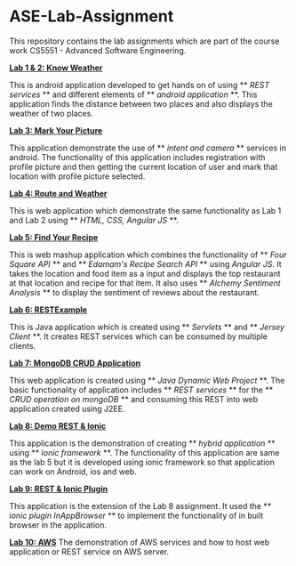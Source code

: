 # ASE-Lab-Assignment
This repository contains the lab assignments which are part of the course work CS5551 - Advanced Software Engineering.

**[Lab 1 & 2: Know Weather](https://github.com/marmikpatel2621/ASE-Lab-Assignment/tree/master/Lab%201%20-%20Know%20Weather)**

This is android application developed to get hands on of using ** *REST services* ** and different elements of ** *android application* **. This application finds the distance between two places and also displays the weather of two places.

**[Lab 3: Mark Your Picture](https://github.com/marmikpatel2621/ASE-Lab-Assignment/tree/master/Lab%203%20-%20Pictures%20and%20Maps)**

This application demonstrate the use of ** *intent and camera* ** services in android. The functionality of this application includes registration with profile picture and then getting the current location of user and mark that location with profile picture selected.

**[Lab 4: Route and Weather](https://github.com/marmikpatel2621/ASE-Lab-Assignment/tree/master/Lab%204%20-%20Route%20%26%20Weather)**

This is web application which demonstrate the same functionality as Lab 1 and Lab 2 using ** *HTML, CSS, Angular JS* **.

**[Lab 5: Find Your Recipe](https://github.com/marmikpatel2621/ASE-Lab-Assignment/tree/master/Lab%205%20-%20Find%20Your%20Recipe)**

This is web mashup application which combines the functionality of ** *Four Square API* ** and ** *Edamam's Recipe Search API* ** using *Angular JS*. It takes the location and  food item as a input and displays the top restaurant at that location and recipe for that item. It also uses ** *Alchemy Sentiment Analysis* ** to display the sentiment of reviews about the restaurant.

**[Lab 6: RESTExample](https://github.com/marmikpatel2621/ASE-Lab-Assignment/tree/master/Lab%206%20-%20RESTExample)**

This is Java application which is created using ** *Servlets* ** and ** *Jersey Client* **. It creates REST services which can be consumed by multiple clients.

**[Lab 7: MongoDB CRUD Application](https://github.com/marmikpatel2621/ASE-Lab-Assignment/tree/master/Lab%207%20-%20MongoCRUDProj)**

This web application is created using ** *Java Dynamic Web Project* **. The basic functionality of application includes ** *REST services* ** for the ** *CRUD operation on mongoDB* ** and consuming this REST into web application created using J2EE.

**[Lab 8: Demo REST & Ionic](https://github.com/marmikpatel2621/ASE-Lab-Assignment/tree/master/Lab%208%20-%20demorestionic)**

This application is the demonstration of creating ** *hybrid application* ** using  ** *ionic framework* **. The functionality of this application are same as the lab 5 but it is developed using ionic framework so that application can work on Android, ios and web.

**[Lab 9: REST & Ionic Plugin](https://github.com/marmikpatel2621/ASE-Lab-Assignment/tree/master/Lab%209%20%20-%20demorestionic%20(%20plugin%20))**

This application is the extension of the Lab 8 assignment. It used the ** *ionic plugin InAppBrowser* ** to implement the functionality of in built browser in the application.

**[Lab 10: AWS](https://github.com/marmikpatel2621/ASE-Lab-Assignment/tree/master/Lab%2010%20-%20Amazon%20Web%20Sevice)**
The demonstration of AWS services and how to host web application or REST service on AWS server.

